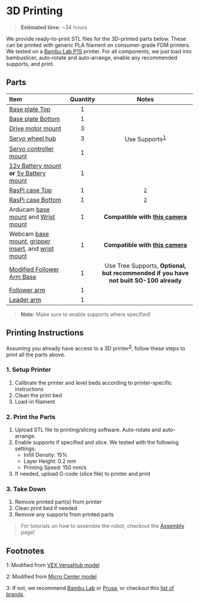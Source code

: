 # 3D Printing
> **Estimated time:** ~34 hours

We provide ready-to-print STL files for the 3D-printed parts below. These can be printed with generic PLA filament on consumer-grade FDM printers. We tested on a [Bambu Lab P1S](https://us.store.bambulab.com/products/p1s) printer. For all components, we just load into bambuslicer, auto-rotate and auto-arrange, enable any recommended supports, and print.

## Parts


| Item | Quantity | Notes | 
|:---|:---:|:---:|
| [Base plate Top](/3DPrintMeshes/base_plate_layer2.stl) | 1 | |
| [Base plate Bottom](/3DPrintMeshes/base_plate_layer1.stl) | 1 | |
| [Drive motor mount](3DPrintMeshes/drive_motor_mount_v2.stl) | 3 | |
| [Servo wheel hub](/3DPrintMeshes/servo_wheel_hub.stl) | 3 | Use Supports<sup>[1](#footnote1)</sup> |
| [Servo controller mount](/3DPrintMeshes/servo_controller_mount.stl) | 1 | |
| [12v Battery mount](/3DPrintMeshes/battery_mount.stl) **or** [5v Battery mount](/3DPrintMeshes/5v_specific/5v_power_bank_holder.stl)| 1 | |
| [RasPi case Top](/3DPrintMeshes/pi_case_top.stl) | 1 | <sup>[2](#footnote2)</sup> |
| [RasPi case Bottom](/3DPrintMeshes/pi_case_bottom.stl) | 1 | <sup>[2](#footnote2)</sup> |
| Arducam [base mount](/3DPrintMeshes/base_camera_mount.stl) and [Wrist mount](/3DPrintMeshes/wrist_camera_mount.stl)| 1 | **Compatible with [this camera](https://www.amazon.com/Arducam-Camera-Computer-Without-Microphone/dp/B0972KK7BC)** |
| Webcam [base mount](3DPrintMeshes/webcam_mount/webcam_mount.stl), [gripper insert](3DPrintMeshes/webcam_mount/so100_gripper_cam_mount_insert.stl), and [wrist mount](3DPrintMeshes/webcam_mount/webcam_mount_wrist.stl) | 1 | **Compatible with [this camera](https://www.amazon.fr/Vinmooog-equipement-Microphone-Enregistrement-conférences/dp/B0BG1YJWFN/)** |
| [Modified Follower Arm Base](/3DPrintMeshes/modified_base_arm.stl) | 1 | Use Tree Supports, **Optional, but recommended if you have not built SO-100 already** |
| [Follower arm](https://github.com/TheRobotStudio/SO-ARM100) | 1 | |
| [Leader arm](https://github.com/TheRobotStudio/SO-ARM100) | 1 | |


> **Note**: Make sure to enable supports where specified!
<!-- > STL files are already oriented and ready-to-print.  -->


## Printing Instructions
Assuming you already have access to a 3D printer<sup>[3](#footnote3)</sup>, follow these steps to print all the parts above.

### 1. Setup Printer
1. Calibrate the printer and level beds according to printer-specific instructions
2. Clean the print bed
3. Load-in filament

### 2. Print the Parts
1. Upload STL file to printing/slicing software. Auto-rotate and auto-arrange. 
2. Enable supports if specified and slice. We tested with the following settings:
    - Infill Density: 15%
    - Layer Height: 0.2 mm
    - Printing Speed: 150 mm/s
3. If needed, upload G-code (slice file) to printer and print

### 3. Take Down
1. Remove printed part(s) from printer
2. Clean print bed if needed
3. Remove any supports from printed parts

> For tutorials on how to assemble the robot, checkout the [Assembly](Assembly.md) page!

## Footnotes
<a name="footnote1">1</a>: Modified from [VEX VersaHub model](https://www.vexrobotics.com/versahubs.html?srsltid=AfmBOooDKLcAfkuEgHyrjk24WFDrLTP4TQWkGjEpC-9HcyaMMCUMDSzs)

<a name="footnote2">2</a>: Modified from [Micro Center model](https://www.printables.com/model/605060-raspberry-pi-5-case-wpower-button-v2)

<a name="footnote3">3</a>: If not, we recommend [Bambu Lab](https://bambulab.com/en-us) or [Prusa](https://www.prusa3d.com/), or checkout this [list of brands](https://github.com/ad-si/awesome-3d-printing?tab=readme-ov-file#3d-printer-brands).
